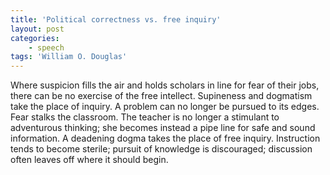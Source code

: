 ```yaml
---
title: 'Political correctness vs. free inquiry'
layout: post
categories:
    - speech
tags: 'William O. Douglas'
---
```


Where suspicion fills the air and holds scholars in line for fear of their jobs, there can be no exercise of the free intellect. Supineness and dogmatism take the place of inquiry. A problem can no longer be pursued to its edges. Fear stalks the classroom. The teacher is no longer a stimulant to adventurous thinking; she becomes instead a pipe line for safe and sound information. A deadening dogma takes the place of free inquiry. Instruction tends to become sterile; pursuit of knowledge is discouraged; discussion often leaves off where it should begin.